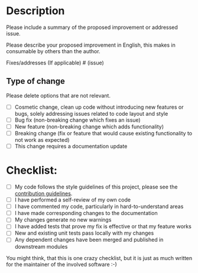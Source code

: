 # Description

Please include a summary of the proposed improvement or addressed issue.

Please describe your proposed improvement in English, this makes in consumable by others than the author.

Fixes/addresses (If applicable) # (issue)

## Type of change

Please delete options that are not relevant.

- [ ] Cosmetic change, clean up code without introducing new features or bugs, solely addressing issues related to code layout and style
- [ ] Bug fix (non-breaking change which fixes an issue)
- [ ] New feature (non-breaking change which adds functionality)
- [ ] Breaking change (fix or feature that would cause existing functionality to not work as expected)
- [ ] This change requires a documentation update

# Checklist:

- [ ] My code follows the style guidelines of this project, please see the [contribution guidelines](../CONTRIBUTING.md).
- [ ] I have performed a self-review of my own code
- [ ] I have commented my code, particularly in hard-to-understand areas
- [ ] I have made corresponding changes to the documentation
- [ ] My changes generate no new warnings
- [ ] I have added tests that prove my fix is effective or that my feature works
- [ ] New and existing unit tests pass locally with my changes
- [ ] Any dependent changes have been merged and published in downstream modules

You might think, that this is one crazy checklist, but it is just as much written for the maintainer of the involved software :-)
